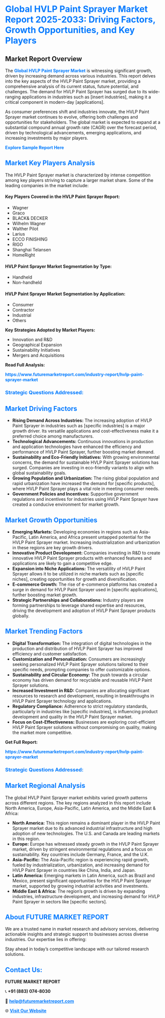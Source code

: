 <h1 style="color: #007BFF;">Global HVLP Paint Sprayer Market Report 2025-2033: Driving Factors, Growth Opportunities, and Key Players</h1>

<section id="overview">
<h2>Market Report Overview</h2>
<p>The <a href="https://www.futuremarketreport.com/industry-report/hvlp-paint-sprayer-market" style="color: #007BFF; text-decoration: none;"><strong>Global HVLP Paint Sprayer Market</strong></a> is witnessing significant growth, driven by increasing demand across various industries. This report delves into the key aspects of the HVLP Paint Sprayer market, providing a comprehensive analysis of its current status, future potential, and challenges. The demand for HVLP Paint Sprayer has surged due to its wide-ranging applications in industries such as [insert industries], making it a critical component in modern-day [applications].</p>
<p>As consumer preferences shift and industries innovate, the HVLP Paint Sprayer market continues to evolve, offering both challenges and opportunities for stakeholders. The global market is expected to expand at a substantial compound annual growth rate (CAGR) over the forecast period, driven by technological advancements, emerging applications, and increasing investments by major players.</p>
</section>

<section id="overview">
<p><a href="https://www.futuremarketreport.com/request-sample/reportId=40731" style="color: #007BFF; text-decoration: none;"><strong>Explore Sample Report Here</strong></a></p>
</section>

<section id="key-players">
<h2 style="color: #007BFF;">Market Key Players Analysis</h2>
<p>The HVLP Paint Sprayer market is characterized by intense competition among key players striving to capture a larger market share. Some of the leading companies in the market include:</p>
<h4>Key Players Covered in the HVLP Paint Sprayer Report:</h4>
<ul><li>Wagner</li><li>Graco</li><li>BLACK&amp; DECKER</li><li>Wilhelm Wagner</li><li>Walther Pilot</li><li>Larius</li><li>ECCO FINISHING</li><li>RIGO</li><li>Shanghai Telansen</li><li>HomeRight</li></ul>
<h4>HVLP Paint Sprayer Market Segmentation by Type:</h4>
<ul><li>Handheld</li><li>Non-handheld</li></ul>

<h4>HVLP Paint Sprayer Market Segmentation by Application:</h4>
<ul><li>Consumer</li><li>Contractor</li><li>Industrial</li><li>Others</li></ul>
<p><strong>Key Strategies Adopted by Market Players:</strong></p>
<ul>
<li>Innovation and R&D</li>
<li>Geographical Expansion</li>
<li>Sustainability Initiatives</li>
<li>Mergers and Acquisitions</li>
</ul>
</section>

<section>
<p><strong>Read Full Analysis: </strong></p><a href="https://www.futuremarketreport.com/industry-report/hvlp-paint-sprayer-market" style="color: #007BFF; text-decoration: none;"><strong>https://www.futuremarketreport.com/industry-report/hvlp-paint-sprayer-market</strong></a>
<h3 style="color: #007BFF;">Strategic Questions Addressed:</h3>
</section>

<section id="driving-factors">
<h2 style="color: #007BFF;">Market Driving Factors</h2>
<ul>
<li><strong>Rising Demand Across Industries:</strong> The increasing adoption of HVLP Paint Sprayer in industries such as [specific industries] is a major growth driver. Its versatile applications and cost-effectiveness make it a preferred choice among manufacturers.</li>
<li><strong>Technological Advancements:</strong> Continuous innovations in production and application technologies have enhanced the efficiency and performance of HVLP Paint Sprayer, further boosting market demand.</li>
<li><strong>Sustainability and Eco-Friendly Initiatives:</strong> With growing environmental concerns, the demand for sustainable HVLP Paint Sprayer solutions has surged. Companies are investing in eco-friendly variants to align with global sustainability goals.</li>
<li><strong>Growing Population and Urbanization:</strong> The rising global population and rapid urbanization have increased the demand for [specific products], where HVLP Paint Sprayer plays a vital role in meeting consumer needs.</li>
<li><strong>Government Policies and Incentives:</strong> Supportive government regulations and incentives for industries using HVLP Paint Sprayer have created a conducive environment for market growth.</li>
</ul>
</section>

<section id="growth-opportunities">
<h2 style="color: #007BFF;">Market Growth Opportunities</h2>
<ul>
<li><strong>Emerging Markets:</strong> Developing economies in regions such as Asia-Pacific, Latin America, and Africa present untapped potential for the HVLP Paint Sprayer market. Increasing industrialization and urbanization in these regions are key growth drivers.</li>
<li><strong>Innovative Product Development:</strong> Companies investing in R&D to create innovative HVLP Paint Sprayer products with enhanced features and applications are likely to gain a competitive edge.</li>
<li><strong>Expansion into Niche Applications:</strong> The versatility of HVLP Paint Sprayer allows it to be utilized in niche markets such as [specific niches], creating opportunities for growth and diversification.</li>
<li><strong>E-commerce Growth:</strong> The rise of e-commerce platforms has created a surge in demand for HVLP Paint Sprayer used in [specific applications], further boosting market growth.</li>
<li><strong>Strategic Partnerships and Collaborations:</strong> Industry players are forming partnerships to leverage shared expertise and resources, driving the development and adoption of HVLP Paint Sprayer products globally.</li>
</ul>
</section>

<section id="trending-factors">
<h2 style="color: #007BFF;">Market Trending Factors</h2>
<ul>
<li><strong>Digital Transformation:</strong> The integration of digital technologies in the production and distribution of HVLP Paint Sprayer has improved efficiency and customer satisfaction.</li>
<li><strong>Customization and Personalization:</strong> Consumers are increasingly seeking personalized HVLP Paint Sprayer solutions tailored to their specific needs, prompting companies to offer customizable options.</li>
<li><strong>Sustainability and Circular Economy:</strong> The push towards a circular economy has driven demand for recyclable and reusable HVLP Paint Sprayer solutions.</li>
<li><strong>Increased Investment in R&D:</strong> Companies are allocating significant resources to research and development, resulting in breakthroughs in HVLP Paint Sprayer technology and applications.</li>
<li><strong>Regulatory Compliance:</strong> Adherence to strict regulatory standards, particularly in industries like [specific industries], is influencing product development and quality in the HVLP Paint Sprayer market.</li>
<li><strong>Focus on Cost-Effectiveness:</strong> Businesses are exploring cost-efficient HVLP Paint Sprayer solutions without compromising on quality, making the market more competitive.</li>
</ul>
</section>

<section>
<p><strong>Get Full Report: </strong></p><a href="https://www.futuremarketreport.com/industry-report/hvlp-paint-sprayer-market" style="color: #007BFF; text-decoration: none;"><strong>https://www.futuremarketreport.com/industry-report/hvlp-paint-sprayer-market</strong></a>
<h3 style="color: #007BFF;">Strategic Questions Addressed:</h3>
</section>


<section id="regional-analysis">
<h2 style="color: #007BFF;">Market Regional Analysis</h2>
<p>The global HVLP Paint Sprayer market exhibits varied growth patterns across different regions. The key regions analyzed in this report include North America, Europe, Asia-Pacific, Latin America, and the Middle East & Africa:</p>
<ul>
<li><strong>North America:</strong> This region remains a dominant player in the HVLP Paint Sprayer market due to its advanced industrial infrastructure and high adoption of new technologies. The U.S. and Canada are leading markets in this region.</li>
<li><strong>Europe:</strong> Europe has witnessed steady growth in the HVLP Paint Sprayer market, driven by stringent environmental regulations and a focus on sustainability. Key countries include Germany, France, and the U.K.</li>
<li><strong>Asia-Pacific:</strong> The Asia-Pacific region is experiencing rapid growth, fueled by industrialization, urbanization, and increasing demand for HVLP Paint Sprayer in countries like China, India, and Japan.</li>
<li><strong>Latin America:</strong> Emerging markets in Latin America, such as Brazil and Mexico, present significant opportunities for the HVLP Paint Sprayer market, supported by growing industrial activities and investments.</li>
<li><strong>Middle East & Africa:</strong> The region’s growth is driven by expanding industries, infrastructure development, and increasing demand for HVLP Paint Sprayer in sectors like [specific sectors].</li>
</ul>
</section>

<footer>
<h2 style="color: #007BFF;">About FUTURE MARKET REPORT</h2>
<p>We are a trusted name in market research and advisory services, delivering actionable insights and strategic support to businesses across diverse industries. Our expertise lies in offering:</p>

<p>Stay ahead in today’s competitive landscape with our tailored research solutions.</p>

<h2 style="color: #007BFF;">Contact Us:</h2>
<p><strong>FUTURE MARKET REPORT</strong></p>
<p>📞 <strong>+91 (883) 074-8030</strong></p>
<p>📧 <strong><a href="mailto:help@futuremarketreport.com" style="color: #007BFF;">help@futuremarketreport.com</a></strong></p>
<p>🌐 <strong><a href="https://www.futuremarketreport.com/" style="color: #007BFF;">Visit Our Website</a></strong></p>
</footer>